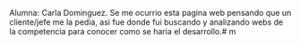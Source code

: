 Alumna: Carla Dominguez.
Se me ocurrio esta pagina web pensando que un cliente/jefe me la pedia, asi fue donde fui buscando y analizando webs de la competencia para conocer como se haria el desarrollo.# m
